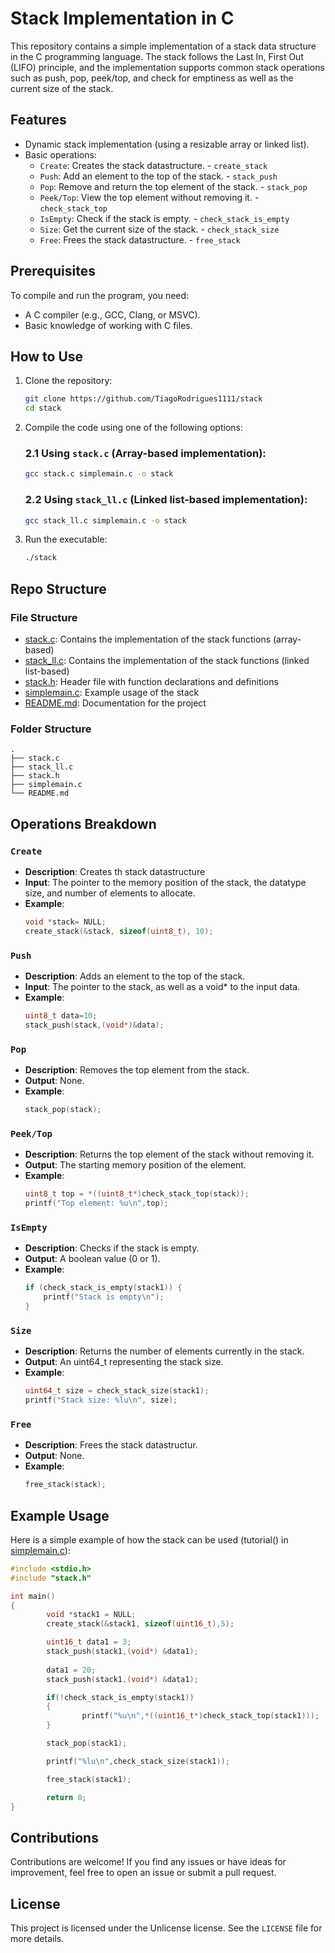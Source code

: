 # Stack Implementation in C

This repository contains a simple implementation of a stack data structure in the C programming language. The stack follows the Last In, First Out (LIFO) principle, and the implementation supports common stack operations such as push, pop, peek/top, and check for emptiness as well as the  current size of the stack.

## Features

- Dynamic stack implementation (using a resizable array or linked list).
- Basic operations:
  - `Create`: Creates the stack datastructure.  - `create_stack`
  - `Push`: Add an element to the top of the stack. - `stack_push`
  - `Pop`: Remove and return the top element of the stack. - `stack_pop`
  - `Peek/Top`: View the top element without removing it. - `check_stack_top`
  - `IsEmpty`: Check if the stack is empty. - `check_stack_is_empty`
  - `Size`: Get the current size of the stack. - `check_stack_size`
  - `Free`: Frees the stack datastructure. - `free_stack` 
## Prerequisites

To compile and run the program, you need:
- A C compiler (e.g., GCC, Clang, or MSVC).
- Basic knowledge of working with C files.


## How to Use

1. Clone the repository:
   ```bash
   git clone https://github.com/TiagoRodrigues1111/stack
   cd stack
   ```



2. Compile the code using one of the following options:

   ### 2.1 Using `stack.c` (Array-based implementation):
   ```bash
   gcc stack.c simplemain.c -o stack
   ```

   ### 2.2 Using `stack_ll.c` (Linked list-based implementation):
   ```bash
   gcc stack_ll.c simplemain.c -o stack
   ```

3. Run the executable:
   ```bash
   ./stack
   ```

## Repo Structure

### File Structure

- [stack.c](stack.c): Contains the implementation of the stack functions (array-based)
- [stack_ll.c](stack_ll.c): Contains the implementation of the stack functions (linked list-based)
- [stack.h](stack.h): Header file with function declarations and definitions
- [simplemain.c](simplemain.c): Example usage of the stack
- [README.md](README.md): Documentation for the project


### Folder  Structure

```
.
├── stack.c         
├── stack_ll.c      
├── stack.h         
├── simplemain.c          
└── README.md       
```

## Operations Breakdown

### `Create`
- **Description**: Creates th stack datastructure
- **Input**: The pointer to the memory position of the stack, the datatype size, and number of elements to allocate.
- **Example**:
  ```c
  void *stack= NULL;
  create_stack(&stack, sizeof(uint8_t), 10);
  ```

### `Push`
- **Description**: Adds an element to the top of the stack.
- **Input**: The pointer to the stack, as well as a void* to the input data.
- **Example**:
  ```c
  uint8_t data=10;
  stack_push(stack,(void*)&data);
  ```

### `Pop`
- **Description**: Removes the top element from the stack.
- **Output**: None.
- **Example**:
  ```c
  stack_pop(stack);
  ```

### `Peek/Top`
- **Description**: Returns the top element of the stack without removing it.
- **Output**: The starting memory position of the element.
- **Example**:
  ```c
  uint8_t top = *((uint8_t*)check_stack_top(stack));
  printf("Top element: %u\n",top);  
  ```

### `IsEmpty`
- **Description**: Checks if the stack is empty.
- **Output**: A boolean value (0 or 1).
- **Example**:
  ```c
  if (check_stack_is_empty(stack1)) {
      printf("Stack is empty\n");
  }
  ```

### `Size`
- **Description**: Returns the number of elements currently in the stack.
- **Output**: An uint64_t representing the stack size.
- **Example**:
  ```c
  uint64_t size = check_stack_size(stack1);
  printf("Stack size: %lu\n", size);
  ```

### `Free`
- **Description**: Frees the stack datastructur.
- **Output**: None.
- **Example**:
  ```c
  free_stack(stack);
  ```



## Example Usage

Here is a simple example of how the stack can be used (tutorial() in [simplemain.c](simplemain.c)):

```c
#include <stdio.h>
#include "stack.h"

int main() 
{
        void *stack1 = NULL;
        create_stack(&stack1, sizeof(uint16_t),5);                              // create a stack of 5 elements of uint16_t size

        uint16_t data1 = 3;
        stack_push(stack1,(void*) &data1);                                      // Push a value onto the stack
        
        data1 = 20;
        stack_push(stack1,(void*) &data1);                                  // Push another value onto the stack

        if(!check_stack_is_empty(stack1))                                       // Checks if stack is not empty 
        {
                printf("%u\n",*((uint16_t*)check_stack_top(stack1)));         // prints top of stack
        }

        stack_pop(stack1);                                                      // Pops a value from the stack

        printf("%lu\n",check_stack_size(stack1));                               // prints size of the stack

        free_stack(stack1);                                                     // frees the stack

        return 0;
}
```

## Contributions

Contributions are welcome! If you find any issues or have ideas for improvement, feel free to open an issue or submit a pull request.

## License

This project is licensed under the Unlicense license. See the `LICENSE` file for more details.
